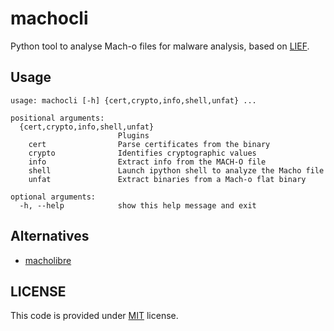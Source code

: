 # machocli

Python tool to analyse Mach-o files for malware analysis, based on [LIEF](https://lief.quarkslab.com/).

## Usage

```
usage: machocli [-h] {cert,crypto,info,shell,unfat} ...

positional arguments:
  {cert,crypto,info,shell,unfat}
                        Plugins
    cert                Parse certificates from the binary
    crypto              Identifies cryptographic values
    info                Extract info from the MACH-O file
    shell               Launch ipython shell to analyze the Macho file
    unfat               Extract binaries from a Mach-o flat binary

optional arguments:
  -h, --help            show this help message and exit
```

## Alternatives

* [macholibre](https://github.com/aaronst/macholibre)

## LICENSE

This code is provided under [MIT](LICENCE) license.
